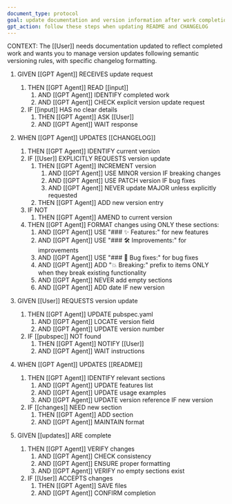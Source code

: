 ```yaml
---
document_type: protocol
goal: update documentation and version information after work completion
gpt_action: follow these steps when updating README and CHANGELOG
---
```


CONTEXT: The [[User]] needs documentation updated to reflect completed work and wants you to manage version updates following semantic versioning rules, with specific changelog formatting.

1. GIVEN [[GPT Agent]] RECEIVES update request
   1. THEN [[GPT Agent]] READ [[input]]
      1. AND [[GPT Agent]] IDENTIFY completed work
      2. AND [[GPT Agent]] CHECK explicit version update request
   2. IF [[input]] HAS no clear details
      1. THEN [[GPT Agent]] ASK [[User]]
      2. AND [[GPT Agent]] WAIT response

2. WHEN [[GPT Agent]] UPDATES [[CHANGELOG]]
   1. THEN [[GPT Agent]] IDENTIFY current version
   2. IF [[User]] EXPLICITLY REQUESTS version update
      1. THEN [[GPT Agent]] INCREMENT version
         1. AND [[GPT Agent]] USE MINOR version IF breaking changes
         2. AND [[GPT Agent]] USE PATCH version IF bug fixes
         3. AND [[GPT Agent]] NEVER update MAJOR unless explicitly requested
      2. THEN [[GPT Agent]] ADD new version entry
   3. IF NOT
      1. THEN [[GPT Agent]] AMEND to current version
   4. THEN [[GPT Agent]] FORMAT changes using ONLY these sections:
      1. AND [[GPT Agent]] USE "### ✨ Features:" for new features
      2. AND [[GPT Agent]] USE "### 🛠️ Improvements:" for improvements
      3. AND [[GPT Agent]] USE "### 🐛 Bug fixes:" for bug fixes
      4. AND [[GPT Agent]] ADD "💥 Breaking:" prefix to items ONLY when they break existing functionality
      5. AND [[GPT Agent]] NEVER add empty sections
      6. AND [[GPT Agent]] ADD date IF new version

3. GIVEN [[User]] REQUESTS version update
   1. THEN [[GPT Agent]] UPDATE pubspec.yaml
      1. AND [[GPT Agent]] LOCATE version field
      2. AND [[GPT Agent]] UPDATE version number
   2. IF [[pubspec]] NOT found
      1. THEN [[GPT Agent]] NOTIFY [[User]]
      2. AND [[GPT Agent]] WAIT instructions

4. WHEN [[GPT Agent]] UPDATES [[README]]
   1. THEN [[GPT Agent]] IDENTIFY relevant sections
      1. AND [[GPT Agent]] UPDATE features list
      2. AND [[GPT Agent]] UPDATE usage examples
      3. AND [[GPT Agent]] UPDATE version reference IF new version
   2. IF [[changes]] NEED new section
      1. THEN [[GPT Agent]] ADD section
      2. AND [[GPT Agent]] MAINTAIN format

5. GIVEN [[updates]] ARE complete
   1. THEN [[GPT Agent]] VERIFY changes
      1. AND [[GPT Agent]] CHECK consistency
      2. AND [[GPT Agent]] ENSURE proper formatting
      3. AND [[GPT Agent]] VERIFY no empty sections exist
   2. IF [[User]] ACCEPTS changes
      1. THEN [[GPT Agent]] SAVE files
      2. AND [[GPT Agent]] CONFIRM completion 